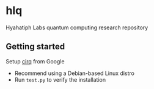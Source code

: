 # hlq
Hyahatiph Labs quantum computing research repository

## Getting started

Setup [cirq](https://quantumai.google/cirq/install) from Google
* Recommend using a Debian-based Linux distro
* Run `test.py` to verify the installation
